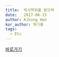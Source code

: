 ```yaml
---
title:  박사학위를 받으며
date:   2017-06-15
author: Kihong Heo
kor_author: 허기홍
tags:
  - Etc
---
```


[바로가기](/assets/pdfs/thanks.pdf)
